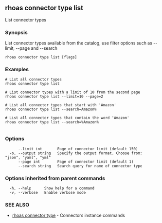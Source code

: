 ## rhoas connector type list

List connector types

### Synopsis

List connector types available from the catalog, use filter options such as --limit, --page and --search

```
rhoas connector type list [flags]
```

### Examples

```
# List all connector types
rhoas connector type list

# List connector types with a limit of 10 from the second page
rhoas connector type list --limit=10 --page=2

# List all connector types that start with 'Amazon'
rhoas connector type list --search=Amazon%

# List all connector types that contain the word 'Amazon'
rhoas connector type list --search=%Amazon%


```

### Options

```
      --limit int       Page of connector limit (default 150)
  -o, --output string   Specify the output format. Choose from: "json", "yaml", "yml"
      --page int        Page of connector limit (default 1)
      --search string   Search query for name of connector type
```

### Options inherited from parent commands

```
  -h, --help      Show help for a command
  -v, --verbose   Enable verbose mode
```

### SEE ALSO

* [rhoas connector type](rhoas_connector_type.md)	 - Connectors instance commands

